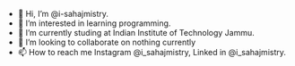 - 👋 Hi, I’m @i-sahajmistry.
- 👀 I’m interested in learning programming.
- 🌱 I’m currently studing at Indian Institute of Technology Jammu.
- 💞️ I’m looking to collaborate on nothing currently
- 📫 How to reach me Instagram @i_sahajmistry, Linked in @i_sahajmistry.

<!---
i-sahajmistry/i-sahajmistry is a ✨ special ✨ repository because its `README.md` (this file) appears on your GitHub profile.
You can click the Preview link to take a look at your changes.
--->
